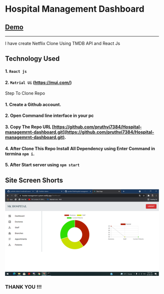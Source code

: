 # Hospital Management Dashboard
## [Demo](https://hosital-management-system.netlify.app/Dashboard)
--------

I have create Netflix Clone Using TMDB API and React Js
## Technology Used

#### 1. `React js`
#### 2. `Matrial Ui` (https://mui.com/)


Step To Clone Repo

#### 1. Create a Github account.
#### 2. Open Command line interface in your pc
#### 3. Copy The Repo URL [https://github.com/pruthvi7384/Hospital-managemrnt-dashboard.git](https://github.com/pruthvi7384/Hospital-managemrnt-dashboard.git).
#### 4. After Clone This Repo Install All Dependency using Enter Command in termina `npm i`.
#### 5. After Start server using  `npm start`

Site Screen Shorts 
-----

<img src="https://github.com/pruthvi7384/Hospital-managemrnt-dashboard/blob/master/Screenshot%20(598).png">

### THANK YOU !!!
